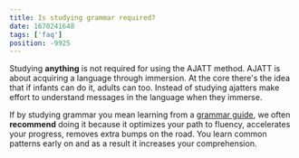 ```yaml
---
title: Is studying grammar required?
date: 1670241648
tags: ['faq']
position: -9925
---
```


Studying **anything** is not required for using the AJATT method.
AJATT is about acquiring a language through immersion.
At the core there's the idea that if infants can do it, adults can too.
Instead of studying ajatters make effort to understand messages in the language when they immerse.

If by studying grammar you mean learning from a
[grammar guide](learning-grammar.html#grammar-guides),
we often **recommend** doing it because it optimizes your path to fluency,
accelerates your progress,
removes extra bumps on the road.
You learn common patterns early on and as a result it increases your comprehension.
